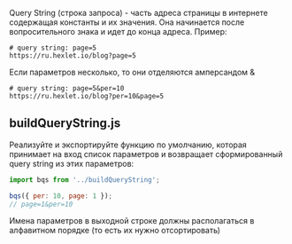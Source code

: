 Query String (строка запроса) - часть адреса страницы в интернете содержащая константы и их значения. Она начинается после вопросительного знака и идет до конца адреса. Пример:

```
# query string: page=5
https://ru.hexlet.io/blog?page=5
```

Если параметров несколько, то они отделяются амперсандом &

```
# query string: page=5&per=10
https://ru.hexlet.io/blog?per=10&page=5
```

## buildQueryString.js

Реализуйте и экспортируйте функцию по умолчанию, которая принимает на вход список параметров и возвращает сформированный query string из этих параметров:

```js
import bqs from '../buildQueryString';

bqs({ per: 10, page: 1 });
// page=1&per=10
```

Имена параметров в выходной строке должны располагаться в алфавитном порядке (то есть их нужно отсортировать)

